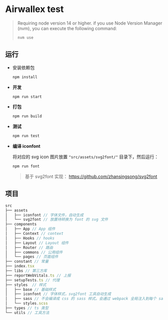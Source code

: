# Airwallex test

> Requiring node version 14 or higher. if you use Node Version Manager (nvm), you can execute the following command:
>
> ```bash
> nvm use
> ```

## 运行

- 安装依赖包

  ```bash
  npm install
  ```

- **开发**
  
  ```js
  npm run start
  ```

- **打包**

  ```js
  npm run build
  ```

- **测试**

  ```js
  npm run test
  ```

- **编译 iconfont**

  将对应的 svg icon 图片放置 `"src/assets/svg2font/"` 目录下，然后运行：

  ```bash
  npm run font
  ```

  > 基于 svg2font 实现： https://github.com/zhansingsong/svg2font

## 项目

```js
src
├── assets
│   ├── iconfont // 字体文件，自动生成
│   └── svg2font // 放置待转换为 font 的 svg 文件
├── components
│   ├── App // App 组件
│   ├── Context // context
│   ├── Hooks // hooks
│   ├── Layout // Layout 组件
│   ├── Router // 路由
│   ├── commons // 公用组件
│   └── pages // 页面组件
├── constant // 常量
├── index.tsx
├── libs // 第三方库
├── reportWebVitals.ts // 上报
├── setupTests.ts // 代理
├── styles  // 样式
│   ├── base // 基础样式
│   ├── iconfont // 字体样式，svg2font 工具自动生成
│   ├── sass // 不会编译成 css 的 sass 样式。会通过 webpack 全局注入到每个 sass 文件中，方便引用
│   └── styles.scss 
├── types // ts 类型
└── utils // 工具方法
```
